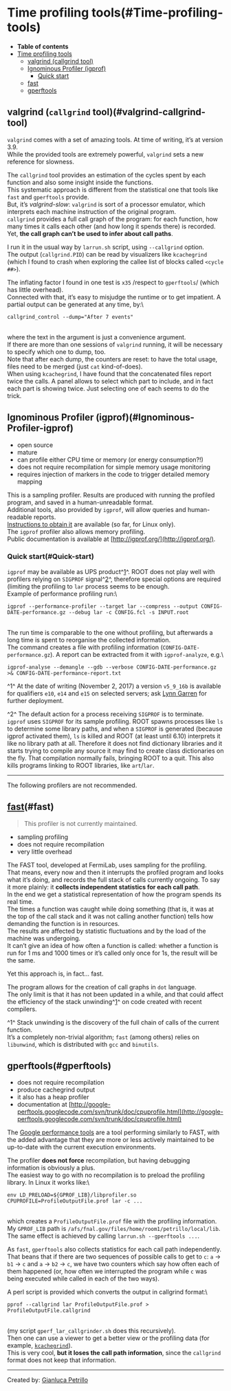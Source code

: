 Time profiling tools(#Time-profiling-tools)
==============================================

-   **Table of contents**
-   [Time profiling tools](#Time-profiling-tools)
    -   [valgrind (callgrind tool)](#valgrind-callgrind-tool)
    -   [Ignominous Profiler (igprof)](#Ignominous-Profiler-igprof)
        -   [Quick start](#Quick-start)
    -   [fast](#fast)
    -   [gperftools](#gperftools)

valgrind (`callgrind` tool)(#valgrind-callgrind-tool)
--------------------------------------------------------

`valgrind` comes with a set of amazing tools. At time of writing, it’s at version 3.9.\
While the provided tools are extremely powerful, `valgrind` sets a new reference for slowness.

The `callgrind` tool provides an estimation of the cycles spent by each function and also some insight inside the functions.\
This systematic approach is different from the statistical one that tools like `fast` and `gperftools` provide.\
But, it’s *valgrind-slow*: `valgrind` is sort of a processor emulator, which interprets each machine instruction of the original program.\
`callgrind` provides a full call graph of the program: for each function, how many times it calls each other (and how long it spends there) is recorded. Yet, **the call graph can’t be used to infer about call paths**.

I run it in the usual way by `larrun.sh` script, using `--callgrind` option.\
The output (`callgrind.PID`) can be read by visualizers like `kcachegrind` (which I found to crash when exploring the callee list of blocks called `<cycle ##>`).

The inflating factor I found in one test is `x35` /respect to `gperftools`/ (which has little overhead).\
Connected with that, it’s easy to misjudge the runtime or to get impatient. A partial output can be generated at any time, by:\

    callgrind_control --dump="After 7 events" 

\
where the text in the argument is just a convenience argument.\
If there are more than one sessions of `valgrind` running, it will be necessary to specify which one to dump, too.\
Note that after each dump, the counters are reset: to have the total usage, files need to be merged (just `cat` kind-of-does).\
When using `kcachegrind`, I have found that the concatenated files report twice the calls. A panel allows to select which part to include, and in fact each part is showing twice. Just selecting one of each seems to do the trick.

Ignominous Profiler (igprof)(#Ignominous-Profiler-igprof)
------------------------------------------------------------

-   open source
-   mature
-   can profile either CPU time or memory (or energy consumption?!)
-   does not require recompilation for simple memory usage monitoring
-   requires injection of markers in the code to trigger detailed memory mapping

This is a sampling profiler. Results are produced with running the profiled program, and saved in a human-unreadable format.\
Additional tools, also provided by `igprof`, will allow queries and human-readable reports.\
[Instructions to obtain it](_igprof_profiler) are available (so far, for Linux only).\
The `igprof` profiler also allows memory profiling.\
Public documentation is available at [http://igprof.org/](http://igprof.org/).

### Quick start(#Quick-start)

`igprof` may be available as UPS product^[1](#fn1)^. ROOT does not play well with profilers relying on `SIGPROF` signal^[2](#fn2)^, therefore special options are required (limiting the profiling to `lar` process seems to be enough.\
Example of performance profiling run:\

    igprof --performance-profiler --target lar --compress --output CONFIG-DATE-performance.gz --debug lar -c CONFIG.fcl -s INPUT.root

\
The run time is comparable to the one without profiling, but afterwards a long time is spent to reorganise the collected information.\
The command creates a file with profiling information (`CONFIG-DATE-performance.gz`). A report can be extracted from it with `igprof-analyze`, e.g.\

    igprof-analyse --demangle --gdb --verbose CONFIG-DATE-performance.gz >& CONFIG-DATE-performance-report.txt

^1^ At the date of writing (November 2, 2017) a version `v5_9_16b` is available for qualifiers `e10`, `e14` and `e15` on selected servers; ask [Lynn Garren](mailto:garren.fnal.gov) for further deployment.

^2^ The default action for a process receiving `SIGPROF` is to terminate. `igprof` uses `SIGPROF` for its sample profiling. ROOT spawns processes like `ls` to determine some library paths, and when a `SIGPROF` is generated (because igprof activated them), `ls` is killed and ROOT (at least until 6.10) interprets it like no library path at all. Therefore it does not find dictionary libraries and it starts trying to compile any source it may find to create class dictionaries on the fly. That compilation normally fails, bringing ROOT to a quit. This also kills programs linking to ROOT libraries, like `art`/`lar`.

* * * * *

The following profilers are not recommended.

[fast](/redmine/projects/fast/wiki)(#fast)
---------------------------------------------

> This profiler is not currently maintained.

-   sampling profiling
-   does not require recompilation
-   very little overhead

The FAST tool, developed at FermiLab, uses sampling for the profiling.\
That means, every now and then it interrupts the profiled program and looks what it’s doing, and records the full stack of calls currently ongoing. To say it more plainly: it **collects independent statistics for each call path**.\
In the end we get a statistical representation of how the program spends its real time.\
The times a function was caught while doing something (that is, it was at the top of the call stack and it was not calling another function) tells how demanding the function is in resources.\
The results are affected by statistic fluctuations and by the load of the machine was undergoing.\
It can’t give an idea of how often a function is called: whether a function is run for 1 ms and 1000 times or it’s called only once for 1s, the result will be the same.

Yet this approach is, in fact… fast.

The program allows for the creation of call graphs in `dot` language.\
The only limit is that it has not been updated in a while, and that could affect the efficiency of the stack unwinding^[1](#fn1)^ on code created with recent compilers.

^1^ Stack unwinding is the discovery of the full chain of calls of the current function.\
It’s a completely non-trivial algorithm; `fast` (among others) relies on `libunwind`, which is distributed with `gcc` and `binutils`.

gperftools(#gperftools)
--------------------------

-   does not require recompilation
-   produce cachegrind output
-   it also has a heap profiler
-   documentation at [http://google-perftools.googlecode.com/svn/trunk/doc/cpuprofile.html](http://google-perftools.googlecode.com/svn/trunk/doc/cpuprofile.html)

The [Google performance tools](http://code.google.com/p/gperftools) are a tool performing similarly to FAST, with the added advantage that they are more or less actively maintained to be up-to-date with the current execution environments.

The profiler **does not force** recompilation, but having debugging information is obviously a plus.\
The easiest way to go with no recompilation is to preload the profiling library. In Linux it works like:\

    env LD_PRELOAD=${GPROF_LIB}/libprofiler.so CPUPROFILE=ProfileOutputFile.prof lar -c ...

\
which creates a `ProfileOutputFile.prof` file with the profiling information.\
My `GPROF_LIB` path is `/afs/fnal.gov/files/home/room1/petrillo/local/lib`.\
The same effect is achieved by calling `larrun.sh --gperftools ...`.

As `fast`, `gperftools` also collects statistics for each call path independently.\
That beans that if there are two sequences of possible calls to get to `c`: `a` -\> `b1` -\> `c` and `a` -\> `b2` -\> `c`, we have two counters which say how often each of them happened (or, how often we interrupted the program while `c` was being executed while called in each of the two ways).

A perl script is provided which converts the output in callgrind format:\

    pprof --callgrind lar ProfileOutputFile.prof > ProfileOutputFile.callgrind

\
(my script `gperf_lar_callgrinder.sh` does this recursively).\
Then one can use a viewer to get a better view or the profiling data (for example, [`kcachegrind`](http://kcachegrind.sourceforge.net)).\
This is very cool, **but it loses the call path information**, since the `callgrind` format does not keep that information.

* * * * *

Created by: [Gianluca Petrillo](mailto:petrillo@fnal.gov "petrillo@fnal.gov")
